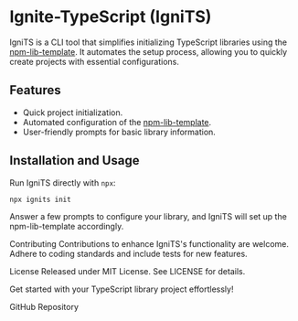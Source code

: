 # Ignite-TypeScript (IgniTS)

IgniTS is a CLI tool that simplifies initializing TypeScript libraries using the [npm-lib-template](https://github.com/Diman1988/npm-lib-template). It automates the setup process, allowing you to quickly create projects with essential configurations.

## Features

- Quick project initialization.
- Automated configuration of the [npm-lib-template](https://github.com/Diman1988/npm-lib-template).
- User-friendly prompts for basic library information.

## Installation and Usage

Run IgniTS directly with `npx`:

```bash
npx ignits init
```

Answer a few prompts to configure your library, and IgniTS will set up the npm-lib-template accordingly.

Contributing
Contributions to enhance IgniTS's functionality are welcome. Adhere to coding standards and include tests for new features.

License
Released under MIT License. See LICENSE for details.

Get started with your TypeScript library project effortlessly!

GitHub Repository
